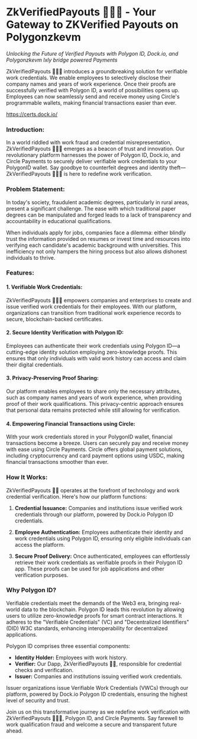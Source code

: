# ZkVerifiedPayouts 👨🏻‍💻 - Your Gateway to ZKVerified Payouts on Polygonzkevm

*Unlocking the Future of Verified Payouts with Polygon ID, Dock.io, and Polygonzkevm lxly bridge powered Payments*

ZkVerifiedPayouts 👨🏻‍💻 introduces a groundbreaking solution for verifiable work credentials. We enable employees to selectively disclose their company names and years of work experience. Once their proofs are successfully verified with Polygon ID, a world of possibilities opens up. Employees can now seamlessly send and receive money using Circle's programmable wallets, making financial transactions easier than ever.

https://certs.dock.io/

### Introduction:
In a world riddled with work fraud and credential misrepresentation, ZkVerifiedPayouts 👨🏻‍💻 emerges as a beacon of trust and innovation. Our revolutionary platform harnesses the power of Polygon ID, Dock.io, and Circle Payments to securely deliver verifiable work credentials to your PolygonID wallet. Say goodbye to counterfeit degrees and identity theft—ZkVerifiedPayouts 👨🏻‍💻 is here to redefine work verification.

### Problem Statement:
In today's society, fraudulent academic degrees, particularly in rural areas, present a significant challenge. The ease with which traditional paper degrees can be manipulated and forged leads to a lack of transparency and accountability in educational qualifications.

When individuals apply for jobs, companies face a dilemma: either blindly trust the information provided on resumes or invest time and resources into verifying each candidate's academic background with universities. This inefficiency not only hampers the hiring process but also allows dishonest individuals to thrive.

### Features:
#### 1. Verifiable Work Credentials:
ZkVerifiedPayouts 👨🏻‍💻 empowers companies and enterprises to create and issue verified work credentials for their employees. With our platform, organizations can transition from traditional work experience records to secure, blockchain-backed certificates.

#### 2. Secure Identity Verification with Polygon ID:
Employees can authenticate their work credentials using Polygon ID—a cutting-edge identity solution employing zero-knowledge proofs. This ensures that only individuals with valid work history can access and claim their digital credentials.

#### 3. Privacy-Preserving Proof Sharing:
Our platform enables employees to share only the necessary attributes, such as company names and years of work experience, when providing proof of their work qualifications. This privacy-centric approach ensures that personal data remains protected while still allowing for verification.

#### 4. Empowering Financial Transactions using Circle:
With your work credentials stored in your PolygonID wallet, financial transactions become a breeze. Users can securely pay and receive money with ease using Circle Payments. Circle offers global payment solutions, including cryptocurrency and card payment options using USDC, making financial transactions smoother than ever.

### How It Works:
ZkVerifiedPayouts 👨🏏 operates at the forefront of technology and work credential verification. Here's how our platform functions:

1. **Credential Issuance:** Companies and institutions issue verified work credentials through our platform, powered by Dock.io Polygon ID credentials.

2. **Employee Authentication:** Employees authenticate their identity and work credentials using Polygon ID, ensuring only eligible individuals can access the platform.

3. **Secure Proof Delivery:** Once authenticated, employees can effortlessly retrieve their work credentials as verifiable proofs in their Polygon ID app. These proofs can be used for job applications and other verification purposes.

### Why Polygon ID?
Verifiable credentials meet the demands of the Web3 era, bringing real-world data to the blockchain. Polygon ID leads this revolution by allowing users to utilize zero-knowledge proofs for smart contract interactions. It adheres to the "Verifiable Credentials" (VC) and "Decentralized Identifiers" (DID) W3C standards, enhancing interoperability for decentralized applications.

Polygon ID comprises three essential components:
- **Identity Holder:** Employees with work history.
- **Verifier:** Our Dapp, ZkVerifiedPayouts 👨🏏, responsible for credential checks and verification.
- **Issuer:** Companies and institutions issuing verified work credentials.

Issuer organizations issue Verifiable Work Credentials (VWCs) through our platform, powered by Dock.io Polygon ID credentials, ensuring the highest level of security and trust.

Join us on this transformative journey as we redefine work verification with ZkVerifiedPayouts 👨🏻‍💻, Polygon ID, and Circle Payments. Say farewell to work qualification fraud and welcome a secure and transparent future ahead.
